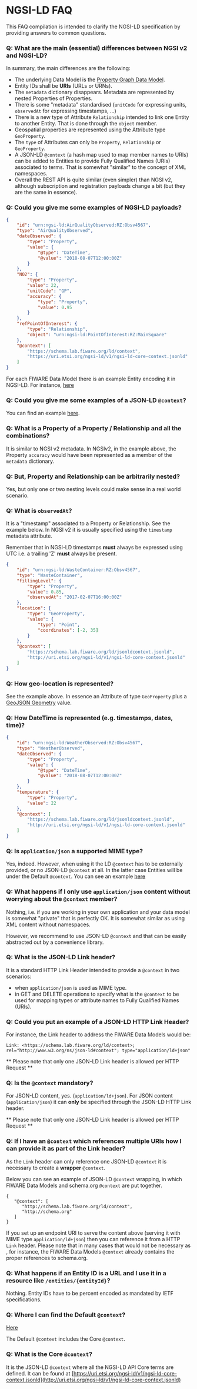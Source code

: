 # NGSI-LD FAQ

This FAQ compilation is intended to clarify the NGSI-LD specification by
providing answers to common questions.

### Q: What are the main (essential) differences between NGSI v2 and NGSI-LD?

In summary, the main differences are the following:

-   The underlying Data Model is the
    [Property Graph Data Model](https://github.com/Fiware/NGSI-LD_Wrapper/blob/master/doc/instantiation.png).
-   Entity IDs shall be **URIs** (URLs or URNs).
-   The `metadata` dictionary disappears. Metadata are represented by nested
    Properties of Properties.
-   There is some "metadata" standardised (`unitCode` for expressing units, `observedAt` for expressing timestamps, ...)
-   There is a new type of Attribute `Relationship` intended to link one Entity
    to another Entity. That is done through the `object` member.
-   Geospatial properties are represented using the Attribute type
    `GeoProperty`.
-   The `type` of Attributes can only be `Property`, `Relationship` or
    `GeoProperty`.
-   A JSON-LD `@context` (a hash map used to map member names to URIs) can be added
    to Entities to provide Fully Qualified Names (URIs) associated to terms.
    That is somewhat "similar" to the concept of XML namespaces.
-   Overall the REST API is quite similar (even simpler) than NGSI v2,
    although subscription and registration payloads change a bit (but they are the same in
    essence).

### Q: Could you give me some examples of NGSI-LD payloads?

```json
{
    "id": "urn:ngsi-ld:AirQualityObserved:RZ:Obsv4567",
    "type": "AirQualityObserved",
    "dateObserved": {
        "type": "Property",
        "value": {
            "@type": "DateTime",
            "@value": "2018-08-07T12:00:00Z"
        }
    },
    "NO2": {
        "type": "Property",
        "value": 22,
        "unitCode": "GP",
        "accuracy": {
            "type": "Property",
            "value": 0.95
        }
    },
    "refPointOfInterest": {
        "type": "Relationship",
        "object": "urn:ngsi-ld:PointOfInterest:RZ:MainSquare"
    },
    "@context": [
        "https://schema.lab.fiware.org/ld/context",
        "https://uri.etsi.org/ngsi-ld/v1/ngsi-ld-core-context.jsonld"
    ]
}
```

For each FIWARE Data Model there is an example Entity encoding it in NGSI-LD. For instance, 
[here](https://github.com/FIWARE/dataModels/blob/master/specs/PointOfInterest/Museum/example-normalized-ld.jsonld)

### Q: Could you give me some examples of a JSON-LD `@context`?

You can find an example
[here](https://schema.lab.fiware.org/ld/context).

### Q: What is a Property of a Property / Relationship and all the combinations?

It is similar to NGSI v2 metadata. In NGSIv2, in the example above, the Property
`accuracy` would have been represented as a member of the `metadata` dictionary.

### Q: But, Property and Relationship can be arbitrarily nested?

Yes, but only one or two nesting levels could make sense in a real world
scenario.

### Q: What is `observedAt`?

It is a "timestamp" associated to a Property or Relationship. See the example
below. In NGSI v2 it is usually specified using the `timestamp` metadata
attribute. 

Remember that in NGSI-LD timestamps **must** always be expressed using 
UTC i.e. a trailing 'Z' **must** always be present. 

```json
{
    "id": "urn:ngsi-ld:WasteContainer:RZ:Obsv4567",
    "type": "WasteContainer",
    "fillingLevel": {
        "type": "Property",
        "value": 0.85,
        "observedAt": "2017-02-07T16:00:00Z"
    },
    "location": {
        "type": "GeoProperty",
        "value": {
            "type": "Point",
            "coordinates": [-2, 35]
        }
    },
    "@context": [
        "https://schema.lab.fiware.org/ld/jsonldcontext.jsonld",
        "http://uri.etsi.org/ngsi-ld/v1/ngsi-ld-core-context.jsonld"
    ]
}
```

### Q: How geo-location is represented?

See the example above. In essence an Attribute of type `GeoProperty` plus a
[GeoJSON Geometry](https://tools.ietf.org/html/rfc7946#page-7) value.

### Q: How DateTime is represented (e.g. timestamps, dates, time)?

```json
{
    "id": "urn:ngsi-ld:WeatherObserved:RZ:Obsv4567",
    "type": "WeatherObserved",
    "dateObserved": {
        "type": "Property",
        "value": {
            "@type": "DateTime",
            "@value": "2018-08-07T12:00:00Z"
        }
    },
    "temperature": {
        "type": "Property",
        "value": 22
    },
    "@context": [
        "https://schema.lab.fiware.org/ld/jsonldcontext.jsonld",
        "http://uri.etsi.org/ngsi-ld/v1/ngsi-ld-core-context.jsonld"
    ]
}
```

### Q: Is `application/json` a supported MIME type?

Yes, indeed. However, when using it the LD `@context` has to be externally provided, or no
JSON-LD `@context` at all. In the latter case Entities will be under the Default
`@context`. You can see an example
[here](https://github.com/Fiware/NGSI-LD_Tests/blob/master/contextProvision/create_entity_with_ldcontext_test.js#L18)

### Q: What happens if I only use `application/json` content without worrying about the `@context` member?

Nothing, i.e. if you are working in your own application and your data model is
somewhat "private" that is perfectly OK. It is somewhat similar as using XML
content without namespaces.

However, we recommend to use JSON-LD `@context` and that can be easily abstracted out by a convenience library. 

### Q: What is the JSON-LD Link header?

It is a standard HTTP Link Header intended to provide a `@context` in two
scenarios: 

* when `application/json` is used as MIME type. 
* in GET and DELETE operations to specify what is the `@context` to be used for mapping types or
attribute names to Fully Qualified Names (URIs).

### Q: Could you put an example of a JSON-LD HTTP Link Header?

For instance, the Link header to address the FIWARE Data Models would be: 

```
Link: <https://schema.lab.fiware.org/ld/context>; rel="http://www.w3.org/ns/json-ld#context"; type="application/ld+json"
```
** Please note that only one JSON-LD Link header is allowed per HTTP Request ** 

### Q: Is the `@context` mandatory?

For JSON-LD content, yes. (`application/ld+json`). For JSON content (`application/json`) it can
**only** be specified through the JSON-LD HTTP Link header. 

** Please note that only one JSON-LD Link header is allowed per HTTP Request ** 

### Q: If I have an `@context` which references multiple URIs how I can provide it as part of the Link header?

As the `Link` header can only reference one JSON-LD `@context` it is necessary to create a **wrapper** `@context`. 

Below you can see an example of JSON-LD `@context` wrapping, in which FIWARE Data Models and schema.org `@context` are put together. 

```
{
   "@context": [
      "http://schema.lab.fiware.org/ld/context",
      "http://schema.org"
   ]
}
```

If you set up an endpoint URI to serve the content above (serving it with MIME type `application/ld+json`) 
then you can reference it from a HTTP `Link` header. Please note that in many cases that would not be necessary as , for instance, the FIWARE Data Models `@context` already contains the proper references to schema.org. 

### Q: What happens if an Entity ID is a URL and I use it in a resource like `/entities/{entityId}`?

Nothing. Entity IDs have to be percent encoded as mandated by IETF
specifications.

### Q: Where I can find the Default `@context`?

[Here](https://forge.etsi.org/gitlab/NGSI-LD/NGSI-LD/raw/master/defaultContext/defaultContext.jsonld)

The Default `@context` includes the Core `@context`. 

### Q: What is the Core `@context`?

It is the JSON-LD `@context` where all the NGSI-LD API Core terms are defined. It
can be found at
[https://uri.etsi.org/ngsi-ld/v1/ngsi-ld-core-context.jsonld](http://uri.etsi.org/ngsi-ld/v1/ngsi-ld-core-context.jsonld)

